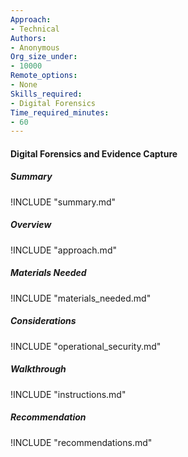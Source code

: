 ```yaml
---
Approach:
- Technical
Authors:
- Anonymous
Org_size_under:
- 10000
Remote_options:
- None
Skills_required:
- Digital Forensics
Time_required_minutes:
- 60
---
```


#### Digital Forensics and Evidence Capture

##### Summary
!INCLUDE "summary.md"

##### Overview
!INCLUDE "approach.md"

##### Materials Needed
!INCLUDE "materials_needed.md"

##### Considerations
!INCLUDE "operational_security.md"

##### Walkthrough
!INCLUDE "instructions.md"

##### Recommendation
!INCLUDE "recommendations.md"
